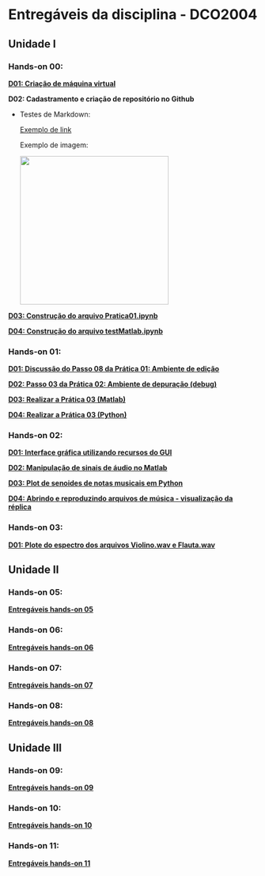 # Entregáveis da disciplina - DCO2004
## Unidade I

### Hands-on 00:

[**D01: Criação de máquina virtual**](https://github.com/luciananobrega/luciana_DCO2004/blob/master/h00/printVirtualMachine.PNG)


**D02: Cadastramento e criação de repositório no Github**

- Testes de Markdown:

  [Exemplo de link](https://github.com/)

  Exemplo de imagem:
  
  <img src="http://www.molecularecologist.com/wp-content/uploads/2013/11/github-logo.jpg" width="300">


[**D03: Construção do arquivo Pratica01.ipynb**]( http://nbviewer.jupyter.org/github/luciananobrega/luciana_DCO2004/blob/master/h00/pratica1.ipynb )

[**D04: Construção do arquivo testMatlab.ipynb**](http://nbviewer.jupyter.org/github/luciananobrega/luciana_DCO2004/blob/master/h00/testMatlab.ipynb)

### Hands-on 01:

[**D01: Discussão do Passo 08 da Prática 01: Ambiente de edição**](https://nbviewer.jupyter.org/github/luciananobrega/luciana_DCO2004/blob/master/h01/D01.ipynb)

[**D02: Passo 03 da Prática 02: Ambiente de depuração (debug)**](https://nbviewer.jupyter.org/github/luciananobrega/luciana_DCO2004/blob/master/h01/D02.ipynb)

[**D03: Realizar a Prática 03 (Matlab)**](https://nbviewer.jupyter.org/github/luciananobrega/luciana_DCO2004/blob/master/h01/D03.ipynb)

[**D04: Realizar a Prática 03 (Python)**](https://nbviewer.jupyter.org/github/luciananobrega/luciana_DCO2004/blob/master/h01/D04.ipynb)

### Hands-on 02:
[**D01: Interface gráfica utilizando recursos do GUI**](http://nbviewer.jupyter.org/github/luciananobrega/luciana_DCO2004/tree/master/h02/GUI/)

[**D02: Manipulação de sinais de áudio no Matlab**](http://nbviewer.jupyter.org/github/luciananobrega/luciana_DCO2004/blob/master/h02/Entrega_h02.ipynb)

[**D03: Plot de senoides de notas musicais em Python**](http://nbviewer.jupyter.org/github/luciananobrega/luciana_DCO2004/blob/master/h02/Entrega_h02.ipynb)

[**D04: Abrindo e reproduzindo arquivos de música - visualização da réplica**](http://nbviewer.jupyter.org/github/luciananobrega/luciana_DCO2004/blob/master/h02/Entrega_h02.ipynb)

### Hands-on 03:
[**D01: Plote do espectro dos arquivos Violino.wav e Flauta.wav**](http://nbviewer.jupyter.org/github/luciananobrega/luciana_DCO2004/blob/master/h03/Entrega_h03.ipynb)

## Unidade II

### Hands-on 05:
[**Entregáveis hands-on 05**](http://nbviewer.jupyter.org/github/luciananobrega/luciana_DCO2004/blob/master/h05/Entrega_h05.ipynb)

### Hands-on 06:
[**Entregáveis hands-on 06**](http://nbviewer.jupyter.org/github/luciananobrega/luciana_DCO2004/blob/master/h06/Entrega_h06.ipynb)

### Hands-on 07:
[**Entregáveis hands-on 07**](http://nbviewer.jupyter.org/github/luciananobrega/luciana_DCO2004/blob/master/h07/Entrega_h07.ipynb)

### Hands-on 08:
[**Entregáveis hands-on 08**](http://nbviewer.jupyter.org/github/luciananobrega/luciana_DCO2004/blob/master/h08/Entrega_h08.ipynb)

## Unidade III

### Hands-on 09:
[**Entregáveis hands-on 09**](http://nbviewer.jupyter.org/github/luciananobrega/luciana_DCO2004/blob/master/h09/Entrega_h09.ipynb)

### Hands-on 10:
[**Entregáveis hands-on 10**](http://nbviewer.jupyter.org/github/luciananobrega/luciana_DCO2004/blob/master/h10/Entrega_h10.ipynb)

### Hands-on 11:
[**Entregáveis hands-on 11**](http://nbviewer.jupyter.org/github/luciananobrega/luciana_DCO2004/blob/master/h11/Entrega_h11.ipynb)
